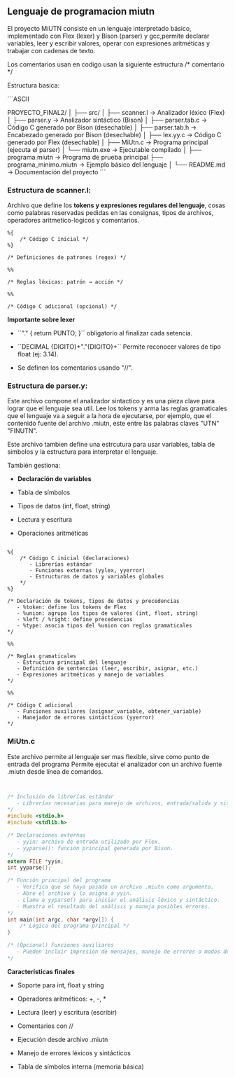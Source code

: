 ## Lenguaje de programacion miutn
El proyecto MiUTN consiste en un lenguaje interpretado básico, implementado con Flex (lexer) 
y Bison (parser) y gcc,permite declarar variables, leer y escribir valores, 
operar con expresiones aritméticas y trabajar con cadenas de texto.

Los comentarios usan en codigo usan la siguiente estructura /* comentario */

Estructura basica:

´´´ASCII


PROYECTO_FINAL2/
│
├── src/
│   ├── scanner.l          → Analizador léxico (Flex)
│   ├── parser.y           → Analizador sintáctico (Bison)
│   ├── parser.tab.c       → Código C generado por Bison (desechable)
│   ├── parser.tab.h       → Encabezado generado por Bison (desechable)
│   ├── lex.yy.c           → Código C generado por Flex (desechable)
│   ├── MiUtn.c            → Programa principal (ejecuta el parser)
│   └── miutn.exe          → Ejecutable compilado
│
├── programa.miutn         → Programa de prueba principal
├── programa_minimo.miutn  → Ejemplo básico del lenguaje
│
└── README.md              → Documentación del proyecto
´´´

### Estructura de scanner.l:

Archivo que define los **tokens y expresiones regulares del lenguaje**, cosas como
palabras reservadas pedidas en las consignas, tipos de archivos, 
operadores aritmetico-logicos y comentarios.

```lexer
%{
    /* Código C inicial */
%}

/* Definiciones de patrones (regex) */

%%

/* Reglas léxicas: patrón → acción */

%%

/* Código C adicional (opcional) */

```
**Importante sobre lexer**

- ´´"." { return PUNTO; }´´ obligatorio al finalizar cada setencia.

- ´´DECIMAL {DIGITO}+"."{DIGITO}+´´ Permite reconocer valores de tipo float (ej: 3.14).

- Se definen los comentarios usando "//".

### Estructura de parser.y:

Este archivo compone el analizador sintactico y es una pieza clave para lograr
que el lenguaje sea util. Lee los tokens y arma las reglas gramaticales
que el lenguaje va a seguir a la hora de ejecutarse, por ejemplo, que el contenido fuente 
del archivo .miutn, este entre las palabras claves "UTN" "FINUTN".

Este archivo tambien define una estrcutura para usar variables, tabla de simbolos
y la estructura para interpretar el lenguaje.

También gestiona:

- **Declaración de variables**

- Tabla de símbolos

- Tipos de datos (int, float, string)

- Lectura y escritura

- Operaciones aritméticas

```parser

%{
    /* Código C inicial (declaraciones)
       - Librerías estándar
       - Funciones externas (yylex, yyerror)
       - Estructuras de datos y variables globales
    */
%}

/* Declaración de tokens, tipos de datos y precedencias
   - %token: define los tokens de Flex
   - %union: agrupa los tipos de valores (int, float, string)
   - %left / %right: define precedencias
   - %type: asocia tipos del %union con reglas gramaticales
*/

%%

/* Reglas gramaticales
   - Estructura principal del lenguaje
   - Definición de sentencias (leer, escribir, asignar, etc.)
   - Expresiones aritméticas y manejo de variables
*/

%%

/* Código C adicional
   - Funciones auxiliares (asignar_variable, obtener_variable)
   - Manejador de errores sintácticos (yyerror)
*/

```


### MiUtn.c

Este archivo permite al lenguaje ser mas flexible, sirve como punto de entrada 
del programa Permite ejecutar el analizador con un archivo fuente .miutn desde línea de comandos.

```c


/* Inclusión de librerías estándar
   - Librerías necesarias para manejo de archivos, entrada/salida y sistema.
*/
#include <stdio.h>
#include <stdlib.h>

/* Declaraciones externas
   - yyin: archivo de entrada utilizado por Flex.
   - yyparse(): función principal generada por Bison.
*/
extern FILE *yyin;
int yyparse();

/* Función principal del programa
   - Verifica que se haya pasado un archivo .miutn como argumento.
   - Abre el archivo y lo asigna a yyin.
   - Llama a yyparse() para iniciar el análisis léxico y sintáctico.
   - Muestra el resultado del análisis y maneja posibles errores.
*/
int main(int argc, char *argv[]) {
    /* Lógica del programa principal */
}

/* (Opcional) Funciones auxiliares
   - Pueden incluir impresión de mensajes, manejo de errores o modos de depuración.
*/

```

**Características finales**

- Soporte para int, float y string

- Operadores aritméticos: +, -, *

- Lectura (leer) y escritura (escribir)

- Comentarios con //

- Ejecución desde archivo .miutn

- Manejo de errores léxicos y sintácticos

- Tabla de símbolos interna (memoria básica)